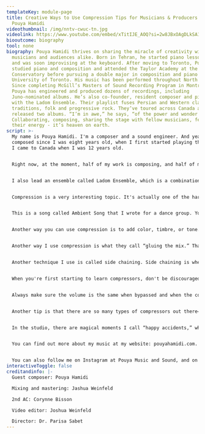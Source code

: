 ```yaml
---
templateKey: module-page
title: Creative Ways to Use Compression Tips for Musicians & Producers with
  Pouya Hamidi
videothumbnail: /img/nntv-cwuc-tn.jpg
videolink: https://www.youtube.com/embed/xTitIJE_AOQ?si=2w8JBxOAgDLkSA1o
biooutcome: biography
tool: none
biography: Pouya Hamidi thrives on sharing the miracle of creativity with
  musicians and audiences alike. Born in Tehran, he started piano lessons at 8
  and was soon improvising at the keyboard. After moving to Toronto, Pouya
  studied piano and composition and attended the Taylor Academy at the Royal
  Conservatory before pursuing a double major in composition and piano at the
  University of Toronto. His music has been performed throughout North America.
  Since completing McGill’s Masters of Sound Recording Program in Montreal,
  Pouya has engineered and produced dozens of recordings, including
  Juno-nominated albums. He’s also co-founder, resident composer and pianist
  with the Ladom Ensemble. Their playlist fuses Persian and Western classical
  traditions, folk and progressive rock. They’ve toured across Canada and have
  released two albums. “I’m in awe,” he says, “of the power and wonder of music.
  Collaborating, composing, sharing the stage with fellow musicians, feeding off
  their energy - it’s heaven on earth.
script: >-
  My name is Pouya Hamidi. I'm a composer and a sound engineer. And yeah, I have
  composed since I was eight years old, when I first started playing the piano.
  I came to Canada when I was 12 years old.


  Right now, at the moment, half of my work is composing, and half of my work is sound engineering—working with artists to realize their vision and album, capturing their sound in different genres.


  I also lead an ensemble called Ladom Ensemble, which is a combination of piano, cello, percussion, and accordion. We have toured across Canada, and we perform my compositions in addition to other composers as well.


  Compression is a very interesting topic. It's actually one of the hardest things to understand in terms of audio production. It took me years to really get a sense of what it is. But on a basic level, it controls the dynamics in sound. If you look at the waveform, it's like playing kind of soft, and then it gets really loud and then soft. So I use the compressor to kind of automatically, without me going on the fader and pushing my finger or using the mouse, control it automatically.


  This is a song called Ambient Song that I wrote for a dance group. You'll hear this cello where, if I don't put a compressor, the sound gets really loud and then really soft on one specific note. But then I put a compressor, and you'll hear that it’s more compact. When you're listening as a whole with all the other instruments, you hear all the notes better. Then you can raise the volume up. So that's the first way I use compression creatively—just to control the dynamics.


  Another way you can use compression is to add color, timbre, or tone. Not just control the dynamics, but add distortion or different colors to the sound. I gave an example where I'm really making the compressor work hard. It’s compressing really fast and adding a lot of color. A lot of compressors have a breaking point. When you get to that breaking point, they add certain colors and tones. Sometimes we use that to our advantage. Instead of it being clinical or digital, when you use compression creatively for distortion, it gives it an organic sound.


  Another way I use compression is what they call “gluing the mix.” That means you put a compressor on the entire mix bus or the final fader in your audio program. Whatever sounds come through, the compressor reacts to that. It kind of squishes everything in a way that makes it feel cohesive—not out of place. That’s gluing the mix. Usually, you do about three to four dB of compression.


  Another technique I use is called side chaining. Side chaining is where you feed a signal from another track into a track’s compressor. When the compressor sees that signal, it ducks the sound, making room for the other sound. In this example, a kick drum is being fed into the snare. The snare is playing constant eighth notes. Whenever the kick comes in, the snare volume goes down, and when the kick goes away, the snare comes back up. You could do this by hand, but it would take a long time. So you can set up parameters to do it automatically. It’s a very cool and creative effect.


  When you're first starting to learn compressors, don't be discouraged if you don't hear a difference when you see the compressor working. It's one of the more subtle audio processes. What I encourage people to do is play around and push the compressor more than you would actually use. Push it, and then try to see what it does to the sound. The bypass button is very important. Use bypass and make sure you hear the difference.


  Always make sure the volume is the same when bypassed and when the compressor is on. If the volumes are different, your ear might think something sounds better or worse, but it could just be a volume change. That’s another tip when you're starting out.


  Another tip is that there are so many types of compressors out there—it can be overwhelming, even for me. If you're starting out, just begin with your stock compressor that comes with your digital audio workstation. You can get so much done with that. But don’t use a compressor just because someone else did. Use it because you think it will help you achieve the sound you're after.


  In the studio, there are magical moments I call “happy accidents,” where you’re in the flow, trying different presets or experimenting with compressor shapes or types. And you get surprised—like, “Wow, this sounds amazing!” Even if you don’t understand what’s happening under the hood, it’s totally fine. Nobody will question why you picked a setting. If it sounds good and adds the tone and color you like, you’re all good.


  You can find out more about my music at my website: pouyahamidi.com. There you’ll find a list of my compositions, my work with Ladom Ensemble, my electronic project, and albums I’ve engineered. That’s kind of the central hub.


  You can also follow me on Instagram at Pouya Music and Sound, and on Facebook—just type my name and it should come up.
interactiveToggle: false
creditandinfo: |-
  Guest composer: Pouya Hamidi

  Mixing and mastering: Jashua Weinfeld

  2nd AC: Corynne Bisson

  Video editor: Joshua Weinfeld

  Director: Dr. Parisa Sabet
---
```

